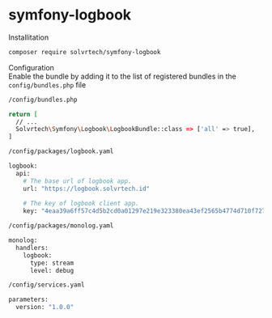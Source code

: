 # symfony-logbook

Installitation
```bash
composer require solvrtech/symfony-logbook
```

Configuration<br>
Enable the bundle by adding it to the list of registered bundles
in the `config/bundles.php` file
```bash
/config/bundles.php

return [
  // ...
  Solvrtech\Symfony\Logbook\LogbookBundle::class => ['all' => true],
]
```

```bash
/config/packages/logbook.yaml

logbook:
  api:
    # The base url of logbook app.
    url: "https://logbook.solvrtech.id"
    
    # The key of logbook client app.
    key: "4eaa39a6ff57c4d5b2cd0a01297e219e323380ea43ef2565b4774d710f727dd243a48aa9ae32f10757d19246f5167e945d4d521b2dbc0f5119bbb1c2b493ef70"
```

```bash
/config/packages/monolog.yaml

monolog:
  handlers:
    logbook:
      type: stream
      level: debug
```

```bash
/config/services.yaml

parameters:
  version: "1.0.0"
```
